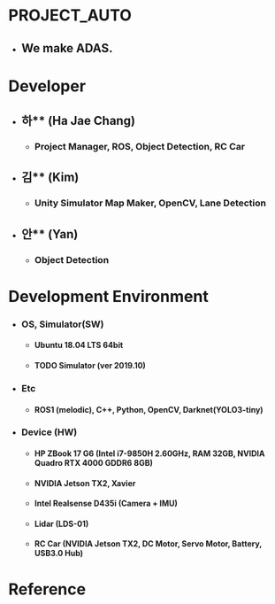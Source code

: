 # PROJECT_AUTO
* ## We make ADAS.

# Developer
* ## 하** (Ha Jae Chang)
  * ### Project Manager, ROS, Object Detection, RC Car
  
* ## 김** (Kim)
  * ### Unity Simulator Map Maker, OpenCV, Lane Detection
  
* ## 안** (Yan)
  * ### Object Detection
  
# Development Environment
* ### OS, Simulator(SW)
  * #### Ubuntu 18.04 LTS 64bit
  * #### TODO Simulator (ver 2019.10)
* ### Etc
  * #### ROS1 (melodic), C++, Python, OpenCV, Darknet(YOLO3-tiny)
* ### Device (HW)
  * #### HP ZBook 17 G6 (Intel i7-9850H 2.60GHz, RAM 32GB, NVIDIA Quadro RTX 4000 GDDR6 8GB)
  * #### NVIDIA Jetson TX2, Xavier
  * #### Intel Realsense D435i (Camera + IMU)
  * #### Lidar (LDS-01)
  * #### RC Car (NVIDIA Jetson TX2, DC Motor, Servo Motor, Battery, USB3.0 Hub) 

# Reference
